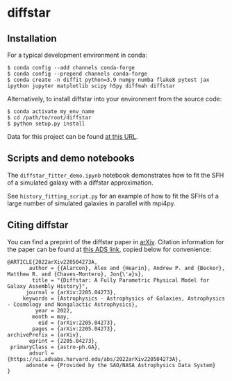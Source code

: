 # diffstar

## Installation
For a typical development environment in conda:

```
$ conda config --add channels conda-forge
$ conda config --prepend channels conda-forge
$ conda create -n diffit python=3.9 numpy numba flake8 pytest jax ipython jupyter matplotlib scipy h5py diffmah diffstar
```

Alternatively, to install diffstar into your environment from the source code:
```
$ conda activate my_env_name
$ cd /path/to/root/diffstar
$ python setup.py install
```

Data for this project can be found [at this URL](https://portal.nersc.gov/project/hacc/aphearin/diffstar_data/).

## Scripts and demo notebooks
The `diffstar_fitter_demo.ipynb` notebook demonstrates how to fit the SFH of a simulated galaxy with a diffstar approximation.

See `history_fitting_script.py` for an example of how to fit the SFHs of a large number of simulated galaxies in parallel with mpi4py.

## Citing diffstar
You can find a preprint of the diffstar paper in [arXiv](https://arxiv.org/abs/2205.04273). Citation information for the paper can be found at [this ADS link](https://ui.adsabs.harvard.edu/abs/2022arXiv220504273A/abstract), copied below for convenience:

```
@ARTICLE{2022arXiv220504273A,
       author = {{Alarcon}, Alex and {Hearin}, Andrew P. and {Becker}, Matthew R. and {Chaves-Montero}, Jon{\'a}s},
        title = "{Diffstar: A Fully Parametric Physical Model for Galaxy Assembly History}",
      journal = {arXiv:2205.04273},
     keywords = {Astrophysics - Astrophysics of Galaxies, Astrophysics - Cosmology and Nongalactic Astrophysics},
         year = 2022,
        month = may,
          eid = {arXiv:2205.04273},
        pages = {arXiv:2205.04273},
archivePrefix = {arXiv},
       eprint = {2205.04273},
 primaryClass = {astro-ph.GA},
       adsurl = {https://ui.adsabs.harvard.edu/abs/2022arXiv220504273A},
      adsnote = {Provided by the SAO/NASA Astrophysics Data System}
}


```
